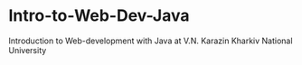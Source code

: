 # Intro-to-Web-Dev-Java
Introduction to Web-development with Java at V.N. Karazin Kharkiv National University
